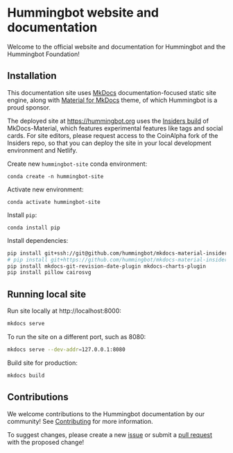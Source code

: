 # Hummingbot website and documentation

Welcome to the official website and documentation for Hummingbot and the Hummingbot Foundation!

## Installation

This documentation site uses [MkDocs](https://www.mkdocs.org/) documentation-focused static site engine, along with [Material for MkDocs](https://squidfunk.github.io/mkdocs-material/) theme, of which Hummingbot is a proud sponsor.

The deployed site at https://hummingbot.org uses the [Insiders build](https://squidfunk.github.io/mkdocs-material/insiders/) of MkDocs-Material, which features experimental features like tags and social cards. For site editors, please request access to the CoinAlpha fork of the Insiders repo, so that you can deploy the site in your local development environment and Netlify.

Create new `hummingbot-site` conda environment:
```
conda create -n hummingbot-site
```

Activate new environment:
```
conda activate hummingbot-site
```

Install `pip`:

```
conda install pip
```

Install dependencies:
```bash
pip install git+ssh://git@github.com/hummingbot/mkdocs-material-insiders  # fetch via SSH
# pip install git+https://github.com/hummingbot/mkdocs-material-insiders.git  # fetch via SSH
pip install mkdocs-git-revision-date-plugin mkdocs-charts-plugin
pip install pillow cairosvg
```

## Running local site

Run site locally at http://localhost:8000:
```bash
mkdocs serve
```

To run the site on a different port, such as 8080:
```bash
mkdocs serve --dev-addr=127.0.0.1:8080
```

Build site for production:
```bash
mkdocs build
```


## Contributions

We welcome contributions to the Hummingbot documentation by our community! See [Contributing](./CONTRIBUTING.md) for more information.

To suggest changes, please create a new [issue](https://github.com/hummingbot/hummingbot-site/issues) or submit a [pull request](https://github.com/hummingbot/hummingbot-site/pulls) with the proposed change!
